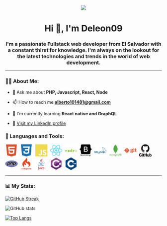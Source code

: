 <div id="header" align="center">
  <img src="https://media.giphy.com/media/v1.Y2lkPTc5MGI3NjExZGg5cnI3aXBqdWFvcDRvejR4YmExbXZvanQ4MXA4MHVkdTU4bjRkeSZlcD12MV9pbnRlcm5hbF9naWZfYnlfaWQmY3Q9Zw/Rpl1sod1vCXK0L2SUN/giphy.gif" width="200" />
  <h1 align="center">Hi 👋, I'm Deleon09</h1>
  <h3 align="center">I'm a passionate Fullstack web developer from El Salvador with a constant thirst for knowledge. I'm always on the lookout for the latest technologies and trends in the world of web    
     development.
  </h3>
</div>

---

### 👨‍💻 About Me:

- 💬 Ask me about **PHP, Javascript, React, Node**

- 📫 How to reach me **alberto101481@gmail.com**

- 🌱 I'm currently learning **React native and GraphQL**

- 👔 [Visit my LinkedIn profile](https://www.linkedin.com/in/deleon09dev)

<div align="left">
  <h3>🔨 Languages and Tools:</h3>
  <div>
    <img src="https://github.com/devicons/devicon/blob/master/icons/html5/html5-plain.svg" title="HTML5" alt="HTML" width="40" height="40" />&nbsp;
    <img src="https://github.com/devicons/devicon/blob/master/icons/css3/css3-plain.svg" title="CSS3" alt="CSS" width="40" height="40" />&nbsp;
    <img src="https://github.com/devicons/devicon/blob/master/icons/javascript/javascript-plain.svg" title="Javascript" alt="Javascript" width="40" height="40" />&nbsp;
    <img src="https://github.com/devicons/devicon/blob/master/icons/react/react-original.svg" title="React" alt="React" width="40" height="40" />&nbsp;
    <img src="https://github.com/devicons/devicon/blob/master/icons/nodejs/nodejs-plain-wordmark.svg" title="Nodejs" alt="Nodejs" width="40" height="40" />&nbsp;
    <img src="https://github.com/devicons/devicon/blob/master/icons/bootstrap/bootstrap-plain-wordmark.svg" title="Bootstrap" alt="Bootstrap" width="40" height="40" />&nbsp;
    <img src="https://github.com/devicons/devicon/blob/master/icons/mysql/mysql-plain-wordmark.svg" title="MySQL" alt="MySQL" width="40" height="40" />&nbsp;
    <img src="https://github.com/devicons/devicon/blob/master/icons/mongodb/mongodb-plain-wordmark.svg" title="MongoDB" alt="MongoDB" width="40" height="40" />&nbsp;
    <img src="https://github.com/devicons/devicon/blob/master/icons/git/git-plain-wordmark.svg" title="Git" alt="Git" width="40" height="40" />&nbsp;
    <img src="https://github.com/devicons/devicon/blob/master/icons/github/github-original-wordmark.svg" title="Github" alt="Github" width="40" height="40" />&nbsp;
    <img src="https://github.com/devicons/devicon/blob/master/icons/php/php-original.svg" title="PHP" alt="PHP" width="40" height="40" />&nbsp;
    <img src="https://github.com/devicons/devicon/blob/master/icons/codeigniter/codeigniter-plain-wordmark.svg" title="Codeigniter" alt="Codeigniter" width="40" height="40" />&nbsp;
    <img src="https://github.com/devicons/devicon/blob/master/icons/java/java-original-wordmark.svg" title="Java" alt="Java" width="40" height="40" />&nbsp;
    <img src="https://github.com/devicons/devicon/blob/master/icons/csharp/csharp-original.svg" title="Csharp" alt="Csharp" width="40" height="40" />&nbsp;
    <img src="https://github.com/devicons/devicon/blob/master/icons/cplusplus/cplusplus-plain.svg" title="Cplusplus" alt="Cplusplus" width="40" height="40" />&nbsp;
  </div>
</div>

---

### 📊 My Stats:

[![GitHub Streak](https://streak-stats.demolab.com?user=Deleon09&theme=dark-smoky&hide_border=true)](https://git.io/streak-stats)

![GitHub stats](https://github-readme-stats.vercel.app/api?username=Deleon09&show_icons=true&theme=radical)

[![Top Langs](https://github-readme-stats.vercel.app/api/top-langs/?username=Deleon09&layout=donut)](https://github.com/anuraghazra/github-readme-stats)
